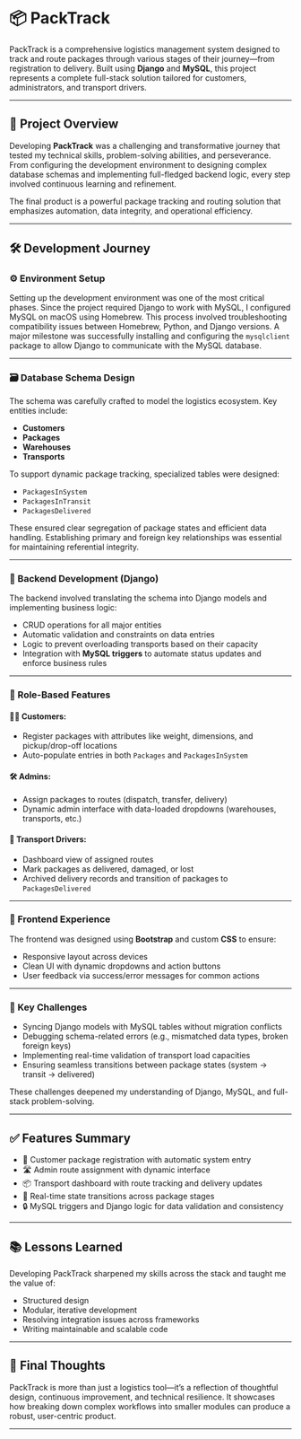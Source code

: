 # 📦 PackTrack

PackTrack is a comprehensive logistics management system designed to track and route packages through various stages of their journey—from registration to delivery. Built using **Django** and **MySQL**, this project represents a complete full-stack solution tailored for customers, administrators, and transport drivers.

---

## 🚀 Project Overview

Developing **PackTrack** was a challenging and transformative journey that tested my technical skills, problem-solving abilities, and perseverance. From configuring the development environment to designing complex database schemas and implementing full-fledged backend logic, every step involved continuous learning and refinement.

The final product is a powerful package tracking and routing solution that emphasizes automation, data integrity, and operational efficiency.

---

## 🛠️ Development Journey

### ⚙️ Environment Setup

Setting up the development environment was one of the most critical phases. Since the project required Django to work with MySQL, I configured MySQL on macOS using Homebrew. This process involved troubleshooting compatibility issues between Homebrew, Python, and Django versions. A major milestone was successfully installing and configuring the `mysqlclient` package to allow Django to communicate with the MySQL database.

---

### 🗃️ Database Schema Design

The schema was carefully crafted to model the logistics ecosystem. Key entities include:

- **Customers**
- **Packages**
- **Warehouses**
- **Transports**

To support dynamic package tracking, specialized tables were designed:
- `PackagesInSystem`
- `PackagesInTransit`
- `PackagesDelivered`

These ensured clear segregation of package states and efficient data handling. Establishing primary and foreign key relationships was essential for maintaining referential integrity.

---

### 🧠 Backend Development (Django)

The backend involved translating the schema into Django models and implementing business logic:

- CRUD operations for all major entities
- Automatic validation and constraints on data entries
- Logic to prevent overloading transports based on their capacity
- Integration with **MySQL triggers** to automate status updates and enforce business rules

---

### 👥 Role-Based Features

#### 🧑‍💼 Customers:
- Register packages with attributes like weight, dimensions, and pickup/drop-off locations
- Auto-populate entries in both `Packages` and `PackagesInSystem`

#### 🛠️ Admins:
- Assign packages to routes (dispatch, transfer, delivery)
- Dynamic admin interface with data-loaded dropdowns (warehouses, transports, etc.)

#### 🚚 Transport Drivers:
- Dashboard view of assigned routes
- Mark packages as delivered, damaged, or lost
- Archived delivery records and transition of packages to `PackagesDelivered`

---

### 🎨 Frontend Experience

The frontend was designed using **Bootstrap** and custom **CSS** to ensure:

- Responsive layout across devices
- Clean UI with dynamic dropdowns and action buttons
- User feedback via success/error messages for common actions

---

### 🧩 Key Challenges

- Syncing Django models with MySQL tables without migration conflicts
- Debugging schema-related errors (e.g., mismatched data types, broken foreign keys)
- Implementing real-time validation of transport load capacities
- Ensuring seamless transitions between package states (system → transit → delivered)

These challenges deepened my understanding of Django, MySQL, and full-stack problem-solving.

---

## ✅ Features Summary

- 🚀 Customer package registration with automatic system entry
- 🛣️ Admin route assignment with dynamic interface
- 📦 Transport dashboard with route tracking and delivery updates
- 🔄 Real-time state transitions across package stages
- 🔒 MySQL triggers and Django logic for data validation and consistency

---

## 📚 Lessons Learned

Developing PackTrack sharpened my skills across the stack and taught me the value of:

- Structured design
- Modular, iterative development
- Resolving integration issues across frameworks
- Writing maintainable and scalable code

---

## 🏁 Final Thoughts

PackTrack is more than just a logistics tool—it’s a reflection of thoughtful design, continuous improvement, and technical resilience. It showcases how breaking down complex workflows into smaller modules can produce a robust, user-centric product.

---
